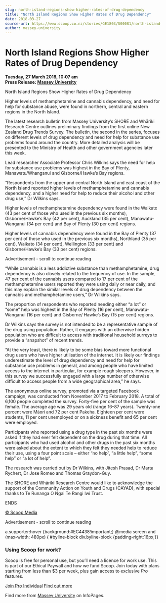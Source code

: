 ```yaml
---
slug: north-island-regions-show-higher-rates-of-drug-dependency
title: "North Island Regions Show Higher Rates of Drug Dependency"
date: 2018-03-27
source-url: https://www.scoop.co.nz/stories/GE1803/S00081/north-island-regions-show-higher-rates-of-drug-dependency.htm
author: massey-university
---
```

North Island Regions Show Higher Rates of Drug Dependency
=========================================================

**Tuesday, 27 March 2018, 10:07 am**  
**Press Release: [Massey University](https://info.scoop.co.nz/Massey_University)**

North Island Regions Show Higher Rates of Drug Dependency

  
Higher levels of methamphetamine and cannabis dependency, and need for help for substance abuse, were found in northern, central and eastern regions in the North Island.

The latest research bulletin from Massey University’s SHORE and Whāriki Research Centre outlines preliminary findings from the first online New Zealand Drug Trends Survey. The bulletin, the second in the series, focuses on different levels of drug dependency and need for help for substance use problems found around the country. More detailed analysis will be presented to the Ministry of Health and other government agencies later this week.

Lead researcher Associate Professor Chris Wilkins says the need for help for substance use problems was highest in the Bay of Plenty, Manawatu/Whanganui and Gisborne/Hawke’s Bay regions.

“Respondents from the upper and central North Island and east coast of the North Island reported higher levels of methamphetamine and cannabis dependency, and a higher need for help to reduce their alcohol and other drug use,” Dr Wilkins says.

Higher levels of methamphetamine dependency were found in the Waikato (43 per cent of those who used in the previous six months), Gisborne/Hawke’s Bay (42 per cent), Auckland (35 per cent), Manawatu-Wanganui (34 per cent) and Bay of Plenty (30 per cent) regions.

Higher levels of cannabis dependency were found in the Bay of Plenty (37 per cent of those who used in the previous six months), Northland (35 per cent), Waikato (34 per cent), Wellington (33 per cent) and Gisborne/Hawke’s Bay (33 per cent) regions.

Advertisement - scroll to continue reading





“While cannabis is a less addictive substance than methamphetamine, drug dependency is also closely related to the frequency of use. In the sample, 47 per cent of the cannabis users compared to 17 per cent of the methamphetamine users reported they were using daily or near daily, and this may explain the similar levels of drug dependency between the cannabis and methamphetamine users,” Dr Wilkins says.

The proportion of respondents who reported needing either “a lot” or “some” help was highest in the Bay of Plenty (16 per cent), Manawatu-Wanganui (16 per cent) and Gisborne/ Hawke’s Bay (15 per cent) regions.

Dr Wilkins says the survey is not intended to be a representative sample of the drug using population. Rather, it engages with an otherwise hidden population who are difficult to access with traditional household surreys to provide a “snapshot” of recent trends.

“At the very least, there is likely to be some bias toward more functional drug users who have higher utilisation of the internet. It is likely our findings underestimate the level of drug dependency and need for help for substance use problems in general, and among people who have limited access to the internet in particular, for example rough sleepers. However, in this survey we successfully engaged with a large number of otherwise difficult to access people from a wide geographical area,” he says.

The anonymous online survey, promoted via a targeted Facebook campaign, was conducted from November 2017 to February 2018. A total of 6,100 people completed the survey. Forty-five per cent of the sample was female. The average age was 29 years old (range 16–87 years). Twenty-one percent were Māori and 72 per cent Pakeha. Eighteen per cent were students, 11 per cent unemployed or on a sickness benefit and 65 per cent were employed.

Participants who reported using a drug type in the past six months were asked if they had ever felt dependent on the drug during that time. All participants who had used alcohol and other drugs in the past six months were asked about the extent to which they felt they needed help to reduce their use, using a four point scale – either “no help”, “a little help”, “some help” or “a lot of help”.

The research was carried out by Dr Wilkins, with Jitesh Prasad, Dr Marta Rychert, Dr Jose Romeo and Thomas Graydon-Guy.

The SHORE and Whāriki Research Centre would like to acknowledge the support of the Community Action on Youth and Drugs (CAYAD), with special thanks to Te Runanga O Ngai Te Rangi Iwi Trust.

  
ENDS

  

[© Scoop Media](http://www.scoop.co.nz/about/terms.html)  

Advertisement - scroll to continue reading



a.supporter:hover {background:#EC4438!important;} @media screen and (max-width: 480px) { #byline-block div.byline-block {padding-right:16px;}}

### Using Scoop for work?

Scoop is free for personal use, but you’ll need a licence for work use. This is part of our Ethical Paywall and how we fund Scoop. Join today with plans starting from less than $3 per week, plus gain access to exclusive _Pro_ features.  
  
[Join Pro Individual](https://pro.scoop.co.nz/Individual/?from=ProIn24) [Find out more](https://pro.scoop.co.nz/using-scoop-for-work/?from=ProIn24)

Find more from [Massey University](https://info.scoop.co.nz/Massey_University) on InfoPages.